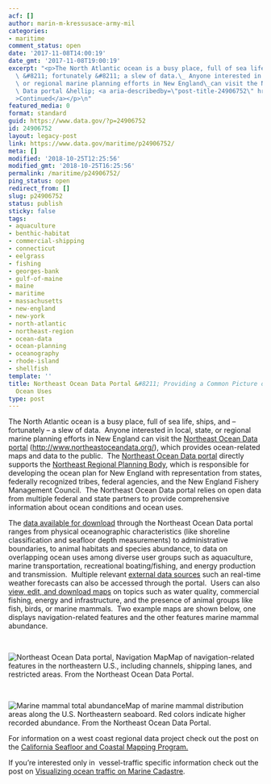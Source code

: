 ```yaml
---
acf: []
author: marin-m-kressusace-army-mil
categories:
- maritime
comment_status: open
date: '2017-11-08T14:00:19'
date_gmt: '2017-11-08T19:00:19'
excerpt: "<p>The North Atlantic ocean is a busy place, full of sea life, ships, and\
  \ &#8211; fortunately &#8211; a slew of data.\_ Anyone interested in local, state,\
  \ or regional marine planning efforts in New England\_can visit the Northeast Ocean\
  \ Data portal &hellip; <a aria-describedby=\"post-title-24906752\" href=\"https://www.data.gov/maritime/p24906752/\"\
  >Continued</a></p>\n"
featured_media: 0
format: standard
guid: https://www.data.gov/?p=24906752
id: 24906752
layout: legacy-post
link: https://www.data.gov/maritime/p24906752/
meta: []
modified: '2018-10-25T12:25:56'
modified_gmt: '2018-10-25T16:25:56'
permalink: /maritime/p24906752/
ping_status: open
redirect_from: []
slug: p24906752
status: publish
sticky: false
tags:
- aquaculture
- benthic-habitat
- commercial-shipping
- connecticut
- eelgrass
- fishing
- georges-bank
- gulf-of-maine
- maine
- maritime
- massachusetts
- new-england
- new-york
- north-atlantic
- northeast-region
- ocean-data
- ocean-planning
- oceanography
- rhode-island
- shellfish
template: ''
title: Northeast Ocean Data Portal &#8211; Providing a Common Picture of New England&#8217;s
  Ocean Uses
type: post
---
```

The North Atlantic ocean is a busy place, full of sea life, ships, and – fortunately – a slew of data.  Anyone interested in local, state, or regional marine planning efforts in New England can visit the [Northeast Ocean Data portal](http://www.northeastoceandata.org/) (http://www.northeastoceandata.org/), which provides ocean-related maps and data to the public.  The [Northeast Ocean Data portal](http://www.northeastoceandata.org/) directly supports the [Northeast Regional Planning Body](http://neoceanplanning.org/about/), which is responsible for developing the ocean plan for New England with representation from states, federally recognized tribes, federal agencies, and the New England Fishery Management Council.  The Northeast Ocean Data portal relies on open data from multiple federal and state partners to provide comprehensive information about ocean conditions and ocean uses.


The [data available for download](http://www.northeastoceandata.org/data/) through the Northeast Ocean Data portal ranges from physical oceanographic characteristics (like shoreline classification and seafloor depth measurements) to administrative boundaries, to animal habitats and species abundance, to data on overlapping ocean uses among diverse user groups such as aquaculture, marine transportation, recreational boating/fishing, and energy production and transmission.  Multiple relevant [external data sources](http://www.northeastoceandata.org/data/external-data-sources/) such an real-time weather forecasts can also be accessed through the portal.  Users can also [view, edit, and download maps](http://www.northeastoceandata.org/maps/) on topics such as water quality, commercial fishing, energy and infrastructure, and the presence of animal groups like fish, birds, or marine mammals.  Two example maps are shown below, one displays navigation-related features and the other features marine mammal abundance.


 


![Northeast Ocean Data portal, Navigation Map](https://bsp-ocsit-prod-east-appdata.s3.us-east-1.amazonaws.com/datagov/wordpress/2017/11/Northeast-Ocean-Data_Navigation-Map.jpg)Map of navigation-related features in the northeastern U.S., including channels, shipping lanes, and restricted areas. From the Northeast Ocean Data Portal.
 


 


![Marine mammal total abundance](https://bsp-ocsit-prod-east-appdata.s3.us-east-1.amazonaws.com/datagov/wordpress/2017/11/Marine-Mammal-map_.jpg)Map of marine mammal distribution areas along the U.S. Northeastern seaboard. Red colors indicate higher recorded abundance. From the Northeast Ocean Data Portal.
 


For information on a west coast regional data project check out the post on the [California Seafloor and Coastal Mapping Program.](https://www.data.gov/maritime/p24587094)


If you’re interested only in  vessel-traffic specific information check out the post on [Visualizing ocean traffic on Marine Cadastre](https://www.data.gov/maritime/p24557427).


